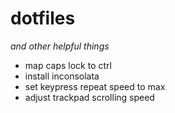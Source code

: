 dotfiles
============
_and other helpful things_

* map caps lock to ctrl
* install inconsolata
* set keypress repeat speed to max
* adjust trackpad scrolling speed
